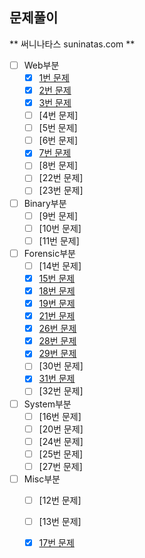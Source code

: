 ## 문제풀이

** 써니나타스 suninatas.com **

- [ ] Web부분
  - [x] [1번 문제](suninatas/web/1/Web1.MD)
  - [x] [2번 문제](suninatas/web/2/Web2.MD)
  - [x] [3번 문제](suninatas/web/3/Web3.MD)
  - [ ] [4번 문제]
  - [ ] [5번 문제]
  - [ ] [6번 문제]
  - [x] [7번 문제](suninatas/web/7/Web7.MD)
  - [ ] [8번 문제]
  - [ ] [22번 문제]
  - [ ] [23번 문제]
  
- [ ] Binary부분
  - [ ] [9번 문제]
  - [ ] [10번 문제]
  - [ ] [11번 문제]

- [ ] Forensic부분
  - [ ] [14번 문제]
  - [x] [15번 문제](suninatas/forensic/15/forensic15.MD)
  - [x] [18번 문제](suninatas/forensic/18/forensic18.MD)
  - [x] [19번 문제](suninatas/forensic/19/forensic19.MD)
  - [x] [21번 문제](suninatas/forensic/21/forensic21.MD)
  - [x] [26번 문제](suninatas/forensic/26/forensic26.MD)
  - [x] [28번 문제](suninatas/forensic/28/forensic28.MD)
  - [x] [29번 문제](suninatas/forensic/29/forensic29.MD)
  - [ ] [30번 문제]
  - [x] [31번 문제](suninatas/forensic/31/forensic31.MD)
  - [ ] [32번 문제]
  
- [ ] System부분
  - [ ] [16번 문제]
  - [ ] [20번 문제]
  - [ ] [24번 문제]
  - [ ] [25번 문제]
  - [ ] [27번 문제]
  
- [ ] Misc부분
  - [ ] [12번 문제]
  - [ ] [13번 문제]
  - [x] [17번 문제](suninatas/misc/17/Misc17.MD)

